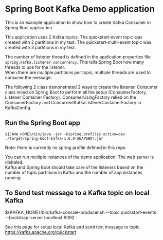 # Spring Boot Kafka Demo application 
This is an example application to show how to create Kafka Consumer in Spring Boot application.

This application uses 2 Kafka topics.
The quickstart-event topic was created with 2 partitions in my test.
The quickstart-multi-event topic was created with 3 partitions in my test.

The number of listener thread is defined in the application.properties file `spring.kafka.listener.concurrency`.
This tells Spring Boot how many threads to use for the listener.  
When there are multiple partitions per topic, multiple threads are used to consume the message.

The following 2 class demonstrated 2 ways to create the listener.
Consumer class relied on Spring Boot to perform all the setup (ConsumerFactory, Listener Container Factory).
ConsumerUsingFactory relied on the ConsumerFactory and ConcurrentKafkaListenerContainerFactory in KafkaConfig.

## Run the Spring Boot app 
`${JAVA_HOME}/bin/java -jar -Dspring.profiles.active=dev ./target/spring-boot-kafka-1.0.0-SNAPSHOT.jar`

Note: there is currently no spring profile defined in this repo.

You can run multiple instances of the demo application.  The web server is disbaled.  
Kafka and Spring Boot should take care of the listeners based on the number of topic partitions in Kafka and the number of app instances running.

## To Send test message to a Kafka topic on local Kafka
${KAFKA_HOME}/bin/kafka-console-producer.sh --topic quickstart-events --bootstrap-server localhost:9092

See this page for setup local Kafka and send text message to topic.
https://kafka.apache.org/quickstart
